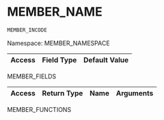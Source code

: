 # MEMBER_NAME
```csharp
MEMBER_INCODE
```
Namespace: MEMBER_NAMESPACE

|Access|Field Type|Default Value|
|-|:-|:-:| 
MEMBER_FIELDS

|Access|Return Type|Name|Arguments|
|-|:-|:-:|:-:|
MEMBER_FUNCTIONS
